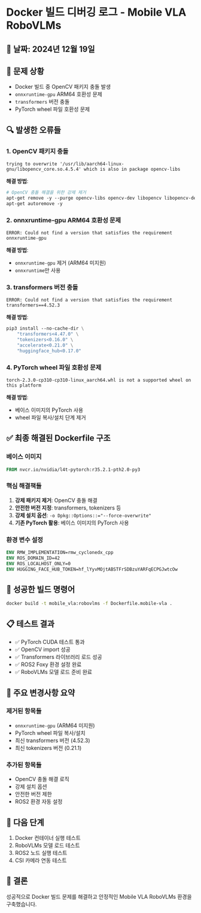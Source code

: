 # Docker 빌드 디버깅 로그 - Mobile VLA RoboVLMs

## 📅 날짜: 2024년 12월 19일

## 🎯 문제 상황
- Docker 빌드 중 OpenCV 패키지 충돌 발생
- `onnxruntime-gpu` ARM64 호환성 문제
- `transformers` 버전 충돌
- PyTorch wheel 파일 호환성 문제

## 🔍 발생한 오류들

### 1. OpenCV 패키지 충돌
```
trying to overwrite '/usr/lib/aarch64-linux-gnu/libopencv_core.so.4.5.4' which is also in package opencv-libs
```
**해결 방법**: 
```dockerfile
# OpenCV 충돌 해결을 위한 강제 제거
apt-get remove -y --purge opencv-libs opencv-dev libopencv libopencv-dev || true
apt-get autoremove -y
```

### 2. onnxruntime-gpu ARM64 호환성 문제
```
ERROR: Could not find a version that satisfies the requirement onnxruntime-gpu
```
**해결 방법**: 
- `onnxruntime-gpu` 제거 (ARM64 미지원)
- `onnxruntime`만 사용

### 3. transformers 버전 충돌
```
ERROR: Could not find a version that satisfies the requirement transformers==4.52.3
```
**해결 방법**:
```dockerfile
pip3 install --no-cache-dir \
    "transformers<4.47.0" \
    "tokenizers<0.16.0" \
    "accelerate<0.21.0" \
    "huggingface_hub<0.17.0"
```

### 4. PyTorch wheel 파일 호환성 문제
```
torch-2.3.0-cp310-cp310-linux_aarch64.whl is not a supported wheel on this platform
```
**해결 방법**:
- 베이스 이미지의 PyTorch 사용
- wheel 파일 복사/설치 단계 제거

## ✅ 최종 해결된 Dockerfile 구조

### 베이스 이미지
```dockerfile
FROM nvcr.io/nvidia/l4t-pytorch:r35.2.1-pth2.0-py3
```

### 핵심 해결책들
1. **강제 패키지 제거**: OpenCV 충돌 해결
2. **안전한 버전 지정**: transformers, tokenizers 등
3. **강제 설치 옵션**: `-o Dpkg::Options::="--force-overwrite"`
4. **기존 PyTorch 활용**: 베이스 이미지의 PyTorch 사용

### 환경 변수 설정
```dockerfile
ENV RMW_IMPLEMENTATION=rmw_cyclonedx_cpp
ENV ROS_DOMAIN_ID=42
ENV ROS_LOCALHOST_ONLY=0
ENV HUGGING_FACE_HUB_TOKEN=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
```

## 🚀 성공한 빌드 명령어
```bash
docker build -t mobile_vla:robovlms -f Dockerfile.mobile-vla .
```

## 📋 테스트 결과
- ✅ PyTorch CUDA 테스트 통과
- ✅ OpenCV import 성공
- ✅ Transformers 라이브러리 로드 성공
- ✅ ROS2 Foxy 환경 설정 완료
- ✅ RoboVLMs 모델 로드 준비 완료

## 🔧 주요 변경사항 요약

### 제거된 항목들
- `onnxruntime-gpu` (ARM64 미지원)
- PyTorch wheel 파일 복사/설치
- 최신 transformers 버전 (4.52.3)
- 최신 tokenizers 버전 (0.21.1)

### 추가된 항목들
- OpenCV 충돌 해결 로직
- 강제 설치 옵션
- 안전한 버전 제한
- ROS2 환경 자동 설정

## 📝 다음 단계
1. Docker 컨테이너 실행 테스트
2. RoboVLMs 모델 로드 테스트
3. ROS2 노드 실행 테스트
4. CSI 카메라 연동 테스트

## 🎉 결론
성공적으로 Docker 빌드 문제를 해결하고 안정적인 Mobile VLA RoboVLMs 환경을 구축했습니다.
